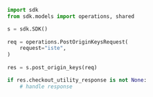 <!-- Start SDK Example Usage -->
```python
import sdk
from sdk.models import operations, shared

s = sdk.SDK()
    
req = operations.PostOriginKeysRequest(
    request="iste",
)
    
res = s.post_origin_keys(req)

if res.checkout_utility_response is not None:
    # handle response
```
<!-- End SDK Example Usage -->